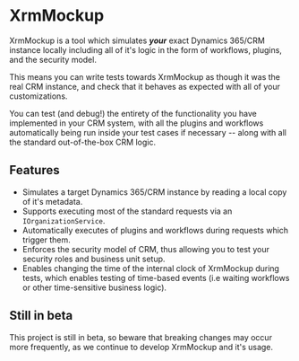 # XrmMockup

XrmMockup is a tool which simulates ***your*** exact Dynamics 365/CRM instance locally including all of it's logic in the form of workflows, plugins, and the security model.

This means you can write tests towards XrmMockup as though it was the real CRM instance, and check that it behaves as expected with all of your customizations.

You can test (and debug!) the entirety of the functionality you have implemented in your CRM system, with all 
the plugins and workflows automatically being run inside your test cases if necessary -- along with all the standard out-of-the-box CRM logic. 


## Features

* Simulates a target Dynamics 365/CRM instance by reading a local copy of it's metadata.
* Supports executing most of the standard requests via an `IOrganizationService`.
* Automatically executes of plugins and workflows during requests which trigger them.
* Enforces the security model of CRM, thus allowing you to test your security roles and business unit setup.
* Enables changing the time of the internal clock of XrmMockup during tests, which enables testing of time-based events (i.e waiting workflows or other time-sensitive business logic).


## Still in beta

This project is still in beta, so beware that breaking changes may occur more frequently, as we continue to develop XrmMockup and it's usage.